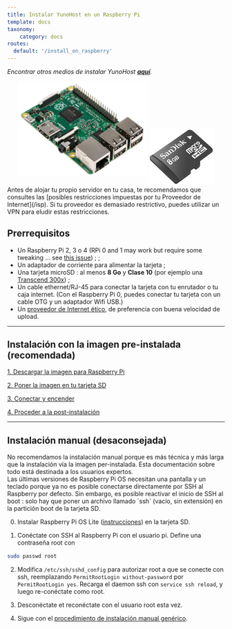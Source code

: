 ```yaml
---
title: Instalar YunoHost en un Raspberry Pi
template: docs
taxonomy:
    category: docs
routes:
  default: '/install_on_raspberry'
---
```


*Encontrar otros medios de instalar YunoHost **[aquí](/install)**.*

<center>
<img src="/images/raspberrypi.jpg" width=300 style="padding-bottom:20px">
<img src="/images/micro-sd-card.jpg">
</center>

<div class="alert alert-info" markdown="1">
Antes de alojar tu propio servidor en tu casa, te recomendamos que consultes las [posibles restricciones impuestas por tu Proveedor de Internet](/isp). Si tu proveedor es demasiado restrictivo, puedes utilizar un VPN para eludir estas restricciones.
</div>

## Prerrequisitos

- Un Raspberry Pi 2, 3 o 4 (RPi 0 and 1 may work but require some tweaking ... see [this issue](https://github.com/YunoHost/issues/issues/1423)) ; ;
- Un adaptador de corriente para alimentar la tarjeta ;
- Una tarjeta microSD : al menos **8 Go** y **Clase 10** (por ejemplo una [Transcend 300x](http://www.amazon.fr/Transcend-microSDHC-adaptateur-TS32GUSDU1E-Emballage/dp/B00CES44EO)) ;
- Un cable ethernet/RJ-45 para conectar la tarjeta con tu enrutador o tu caja internet. (Con el Raspberry Pi 0, puedes conectar tu tarjeta con un cable OTG y un adaptador Wifi USB.)
- Un [proveedor de Internet ético](/isp), de preferencia con buena velocidad de upload.

---

## Instalación con la imagen pre-instalada (recomendada)

<a class="btn btn-lg btn-default" href="/images">1. Descargar la imagen para Raspberry Pi</a>

<a class="btn btn-lg btn-default" href="/burn_or_copy_iso">2. Poner la imagen en tu tarjeta SD</a>

<a class="btn btn-lg btn-default" href="/plug_and_boot">3. Conectar y encender</a>

<a class="btn btn-lg btn-default" href="/postinstall">4. Proceder a la post-instalación</a>

---

## Instalación manual (desaconsejada)

<div class="alert alert-warning" markdown="1">
No recomendamos la instalación manual porque es más técnica y más larga que la instalación vía la imagen per-instalada. Esta documentación sobre todo está destinada a los usuarios expertos.
</div>

<div class="alert alert-warning" markdown="1">
Las últimas versiones de Raspberry Pi OS necesitan una pantalla y un teclado porque ya no es posible conectarse directamente por SSH al Raspberry por defecto. Sin embargo, es posible reactivar el inicio de SSH al boot : solo hay que poner un archivo llamado `ssh` (vacío, sin extensión) en la partición boot de la tarjeta SD.
</div>

0. Instalar Raspberry Pi OS Lite ([instrucciones](https://www.raspberrypi.org/downloads/raspberry-pi-os/)) en la tarjeta SD.

1. Conéctate con SSH al Raspberry Pi con el usuario pi. Define una contraseña root con 
```bash
sudo passwd root
```

2. Modifica `/etc/ssh/sshd_config` para autorizar root a que se conecte con ssh, reemplazando `PermitRootLogin without-password` por `PermitRootLogin yes`. Recarga el daemon ssh con `service ssh reload`, y luego re-conéctate como root.

3. Desconéctate et reconéctate con el usuario root esta vez.

4. Sigue con el <a href="/install_manually">procedimiento de instalación manual genérico</a>.

